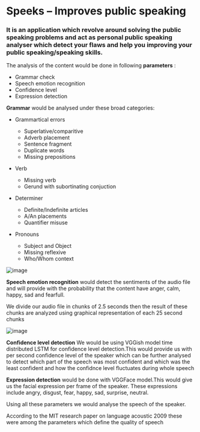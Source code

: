 # Speeks – Improves public speaking

### It is an application which revolve around solving the public speaking problems and act as personal public speaking analyser which detect your flaws and help you improving your public speaking/speaking skills.

The analysis of the content would be done in following **parameters** :
* Grammar check
* Speech emotion recognition 
* Confidence level
* Expression detection

**Grammar** would be analysed under these broad categories:
* Grammartical errors
    * Superlative/comparitive
    * Adverb placement
    * Sentence fragment
    * Duplicate words
    * Missing prepositions

* Verb
    * Missing verb
    * Gerund with subortinating conjuction

* Determiner
    * Definite/Indefinite articles
    * A/An placements
    * Quantifier misuse

* Pronouns 
    * Subject and Object
    * Missing reflexive
    * Who/Whom context



![image](https://user-images.githubusercontent.com/24489162/55281759-5257e000-535f-11e9-9a65-418642ff7551.png)


**Speech emotion recognition** would detect the sentiments of the audio file and will provide with the probability that the content have anger, calm, happy, sad and fearfull.

We divide our audio file in chunks of 2.5 seconds then the result of these chunks are analyzed using graphical representation of each 25 second chunks


![image](https://user-images.githubusercontent.com/26388073/55283405-0f5a3480-5380-11e9-97df-08f38c0d232e.png)

**Confidence level detection**
We would be using VGGish model time distributed LSTM for confidence level detection.This would provide us with per second confidence level of the speaker which can be further analysed to detect which part of the speech was most confident and which was the least confident and how the confidnce level fluctuates during whole speech



**Expression detection** would be done with VGGFace model.This would give us the facial expression per frame of the speaker.
These expressions include angry, disgust, fear, happy, sad, surprise, neutral.

Using all these parameters we would analyse the speech of the speaker.

According to the MIT research paper on language acoustic 2009 these were among the parameters which define the quality of speech 